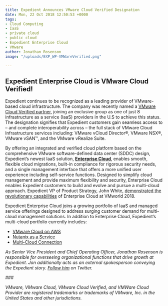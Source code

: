 ```yaml
---
title: Expedient Announces VMware Cloud Verified Designation
date: Mon, 22 Oct 2018 12:50:53 +0000
tags:
- Cloud Computing
- IaaS
- private cloud
- public cloud
- Expedient Enterprise Cloud
- VMware
author: Jonathan Rosenson
image: "/uploads/EXP_WP-VMWareVerified.png"

---
```

## Expedient Enterprise Cloud is VMware Cloud Verified!

Expedient continues to be recognized as a leading provider of VMware-based cloud infrastructure. The company was recently named a [VMware Cloud Verified partner](https://cloud.vmware.com/providers/vmware-cloud-verified), joining an exclusive group as one of just 8 infrastructure as a service (IaaS) providers in the U.S to achieve this status. The designation signifies that Expedient customers gain seamless access to – and complete interoperability across – the full stack of VMware Cloud Infrastructure services including: VMware vCloud Director®, VMware NSX®, VMware vSAN™, and the VMware vRealize Suite.

By offering an integrated and verified cloud platform based on the comprehensive VMware software-defined data center (SDDC) design, Expedient’s newest IaaS solution, [**Enterprise Cloud**](https://www.expedient.com/services/infrastructure-as-a-service/cloud/), enables smooth, flexible cloud migrations, built-in compliance for rigorous security needs, and a single management interface that offers a more unified user experience including self-service functions. Designed to simplify cloud management and provide maximum flexibility and security, Enterprise Cloud enables Expedient customers to build and evolve and pursue a multi-cloud approach. Expedient VP of Product Strategy, John White, [demonstrated the revolutionary capabilities](https://videos.vmworld.com/global/2018?q=john%2520white) of Enterprise Cloud at VMworld 2018.

Expedient Enterprise Cloud joins a growing portfolio of IaaS and managed service offerings designed to address surging customer demand for multi-cloud management solutions. In addition to Enterprise Cloud, Expedient’s multi-cloud portfolio currently includes:

* [VMware Cloud on AWS](https://www.expedient.com/vmc-on-aws/)
* [Nutanix as a Service](https://www.expedient.com/services/infrastructure-as-a-service/cloud/nutanix-as-a-service/)
* [Multi-Cloud Connection](https://www.expedient.com/services/infrastructure-as-a-service/connectivity/multi-cloud-connection/)

_As Senior Vice President and Chief Operating Officer, Jonathan Rosenson is responsible for overseeing organizational functions that drive growth at Expedient. Jon additionally acts as an external spokesperson conveying the Expedient story._ [_Follow him_](https://twitter.com/rosenson) _on Twitter._

_###_

_VMware, VMware Cloud, VMware Cloud Verified, and VMWare Cloud Provider are registered trademarks or trademarks of VMware, Inc. in the United States and other jurisdictions._